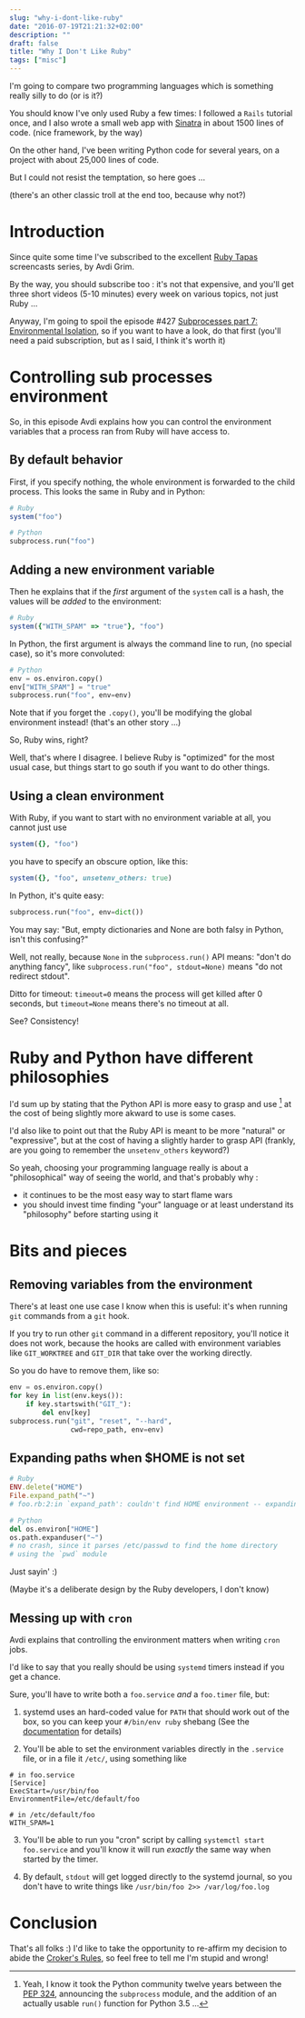 ```yaml
---
slug: "why-i-dont-like-ruby"
date: "2016-07-19T21:21:32+02:00"
description: ""
draft: false
title: "Why I Don't Like Ruby"
tags: ["misc"]
---
```


I'm going to compare two programming languages which is something
really silly to do (or is it?)

You should know I've only used Ruby a few times: I followed a `Rails` tutorial
once, and  I also wrote a small web app with [Sinatra](http://www.sinatrarb.com) in about 1500 lines of code. (nice framework, by the way)

On the other hand, I've been writing Python code for several years,
on a project with about 25,000 lines of code.

But I could not resist the temptation, so here goes ...

(there's an other classic troll at the end too, because why not?)

<!--more-->


# Introduction

Since quite some time I've subscribed to the excellent [Ruby Tapas](http://www.rubytapas.com/)
screencasts series, by Avdi Grim.

By the way, you should subscribe too : it's not that expensive, and you'll get
three short videos (5-10 minutes) every week on various topics, not just
Ruby ...

Anyway, I'm going to spoil the episode #427 [Subprocesses part 7: Environmental Isolation](
http://www.rubytapas.com/2016/07/18/episode-427-subprocesses-part-7-environmental-isolation/),
so if you want to have a look, do that first (you'll need a paid subscription,
but as I said, I think it's worth it)

# Controlling sub processes environment
So, in this episode Avdi explains how you can control the environment variables
that a process ran from Ruby will have access to.

## By default behavior

First, if you specify nothing, the whole environment is forwarded to the child
process. This looks the same in Ruby and in Python:

```ruby
# Ruby
system("foo")
```

```python
# Python
subprocess.run("foo")
```


## Adding a new environment variable

Then he explains that if the *first* argument of the `system` call is a hash,
the values will be *added* to the environment:

```ruby
# Ruby
system({"WITH_SPAM" => "true"}, "foo")
```

In Python, the first argument is always the command line to run, (no special
case), so it's more convoluted:

```python
# Python
env = os.environ.copy()
env["WITH_SPAM"] = "true"
subprocess.run("foo", env=env)
```

Note that if you forget the `.copy()`, you'll be modifying the global
environment instead! (that's an other story ...)

So, Ruby wins, right?

Well, that's where I disagree. I believe Ruby is "optimized" for the most usual
case, but things start to go south if you want to do other things.

## Using a clean environment

With Ruby, if you want to start with no environment variable at all, you cannot
just use

```ruby
system({}, "foo")
```

you have to specify an obscure option, like this:

```ruby
system({}, "foo", unsetenv_others: true)
```

In Python, it's quite easy:
```python
subprocess.run("foo", env=dict())
```

You may say: "But, empty dictionaries and None are both falsy in Python, isn't
this confusing?"

Well, not really, because `None` in the `subprocess.run()` API means: "don't do
anything fancy", like `subprocess.run("foo", stdout=None)` means "do not
redirect stdout".

Ditto for timeout: `timeout=0` means the process will get killed after
0 seconds, but `timeout=None` means there's no timeout at all.

See? Consistency!

# Ruby and Python have different philosophies

I'd sum up by stating that the Python API is more easy to grasp and use [^1]
at the cost of being slightly more akward to use is some cases.

I'd also like to point out that the Ruby API is meant to be more "natural" or
"expressive", but at the cost of having a slightly harder to grasp API
(frankly, are you going to remember the `unsetenv_others` keyword?)

So yeah, choosing your programming language really is about a "philosophical"
way of seeing the world, and that's probably why :

- it continues to be the most easy way to start flame wars
- you should invest time finding "your" language or at least understand its
  "philosophy" before starting using it

# Bits and pieces


## Removing variables from the environment

There's at least one use case I know when this is useful: it's when running
`git` commands from a `git` hook.

If you try to run other `git` command in a different repository, you'll notice
it does not work, because the hooks are called with environment variables
like `GIT_WORKTREE` and `GIT_DIR` that take over the working directly.

So you do have to remove them, like so:

```python
env = os.environ.copy()
for key in list(env.keys()):
    if key.startswith("GIT_"):
        del env[key]
subprocess.run("git", "reset", "--hard",
               cwd=repo_path, env=env)
```

## Expanding paths when $HOME is not set


```ruby
# Ruby
ENV.delete("HOME")
File.expand_path("~")
# foo.rb:2:in `expand_path': couldn't find HOME environment -- expanding `~' (ArgumentError)
```

```python
# Python
del os.environ["HOME"]
os.path.expanduser("~")
# no crash, since it parses /etc/passwd to find the home directory
# using the `pwd` module
```

Just sayin' :)

(Maybe it's a deliberate design by the Ruby developers, I don't know)


## Messing up with `cron`

Avdi explains that controlling the environment matters when writing `cron` jobs.

I'd like to say that you really should be using `systemd` timers instead if you
get a chance.

Sure, you'll have to write both a `foo.service` _and_ a `foo.timer` file, but:

1. systemd uses an hard-coded value for `PATH` that should work out of the box,
   so you can keep your `#/bin/env ruby` shebang (See the [documentation](
https://www.freedesktop.org/software/systemd/man/systemd.exec.html#Environment%20variables%20in%20spawned%20processes) for details)

2. You'll be able to set the environment variables directly in the `.service`
   file, or in a file it `/etc/`, using something like

```text
# in foo.service
[Service]
ExecStart=/usr/bin/foo
EnvironmentFile=/etc/default/foo

# in /etc/default/foo
WITH_SPAM=1
```

3. You'll be able to run you "cron" script by calling `systemctl start
   foo.service` and you'll know it will run *exactly* the same way when started
   by the timer.

4. By default, `stdout` will get logged directly to the systemd journal, so you
   don't have to write things like `/usr/bin/foo 2>> /var/log/foo.log`


# Conclusion

That's all folks :) I'd like to take the opportunity to re-affirm my decision to
abide the [Croker's Rules](http://sl4.org/crocker.html), so feel free to tell me
I'm stupid and wrong!

[^1]: Yeah, I know it took the Python community twelve years between the [PEP 324](https://www.python.org/dev/peps/pep-0324/), announcing the `subprocess` module, and the addition of an actually usable `run()` function for Python 3.5 ...
